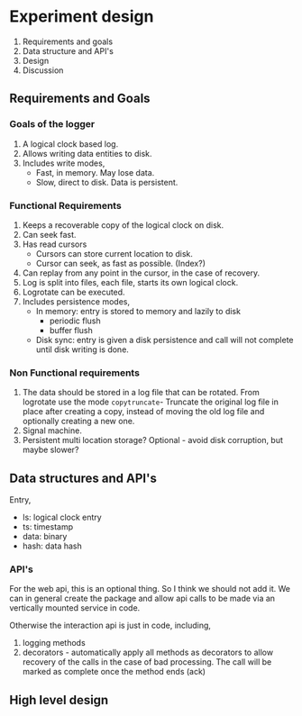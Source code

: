 # Experiment design

1. Requirements and goals
1. Data structure and API's
1. Design
1. Discussion

## Requirements and Goals

### Goals of the logger

1. A logical clock based log.
1. Allows writing data entities to disk.
1. Includes write modes,
   - Fast, in memory. May lose data.
   - Slow, direct to disk. Data is persistent.

### Functional Requirements

1. Keeps a recoverable copy of the logical clock on disk.
1. Can seek fast.
1. Has read cursors
   - Cursors can store current location to disk.
   - Cursor can seek, as fast as possible. (Index?)
1. Can replay from any point in the cursor, in the case of recovery.
1. Log is split into files, each file, starts its own logical clock.
1. Logrotate can be executed.
1. Includes persistence modes,
   - In memory: entry is stored to memory and lazily to disk
     - periodic flush
     - buffer flush
   - Disk sync: entry is given a disk persistence and call will not complete until disk writing is done.

### Non Functional requirements

1. The data should be stored in a log file that can be rotated. From logrotate use the mode `copytruncate`- Truncate the original log file in place after creating a copy, instead of moving the old log file and optionally creating a new one.
1. Signal machine.
1. Persistent multi location storage? Optional - avoid disk corruption, but maybe slower?

## Data structures and API's

Entry,

- ls: logical clock entry
- ts: timestamp
- data: binary
- hash: data hash

### API's

For the web api, this is an optional thing. So I think we should not add it. We can in general create the package and allow api calls to be made via an vertically mounted service in code.

Otherwise the interaction api is just in code, including,

1. logging methods
1. decorators - automatically apply all methods as decorators to allow recovery of the calls in the case of bad processing. The call will be marked as complete once the method ends (ack)

## High level design
